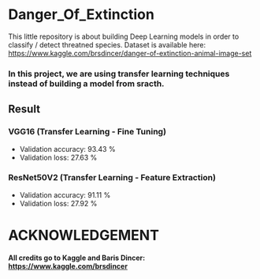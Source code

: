 # Danger_Of_Extinction

This little repository is about building Deep Learning models in order to classify / detect threatned species.
Dataset is available here: https://www.kaggle.com/brsdincer/danger-of-extinction-animal-image-set

### In this project, we are using transfer learning techniques instead of building a model from sracth.

## Result

### VGG16 (Transfer Learning - Fine Tuning)
  - Validation accuracy: 93.43 %
  - Validation loss: 27.63 %

### ResNet50V2 (Transfer Learning - Feature Extraction)
  - Validation accuracy: 91.11 %
  - Validation loss: 27.92 %

# ACKNOWLEDGEMENT
#### All credits go to Kaggle and Baris Dincer: https://www.kaggle.com/brsdincer
